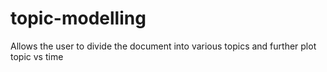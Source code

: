 # topic-modelling
Allows the user to divide the document into various topics and further plot topic vs time
